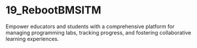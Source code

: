 # 19_RebootBMSITM
Empower educators and students with a comprehensive platform for managing programming labs, tracking progress, and fostering collaborative learning experiences.
